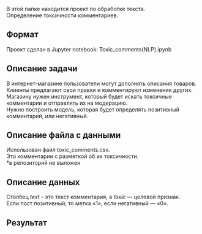 В этой папке находится проект по обработке текста.\
Определение токсичности комментариев.

## Формат

Проект сделан в Jupyter notebook: Toxic_comments(NLP).ipynb

## Описание задачи

В интернет-магазине пользователи могут дополнять описания товаров.\
Клиенты предлагают свои правки и комментируют изменения других.\
Магазину нужен инструмент, который будет искать токсичные комментарии и отправлять их на модерацию.\
Нужно построить модель, которая будет определять позитивный комментарий, или негативный.

## Описание файла с данными

Использован файл toxic_comments.csv.\
Это комментарии с разметкой об их токсичности.\
*в репозиторий не выложен

## Описание данных

Столбец *text* - это текст комментария, а *toxic* — целевой признак.\
Если пост позитивный, то метка «1», если негативный — «0».

## Результат


